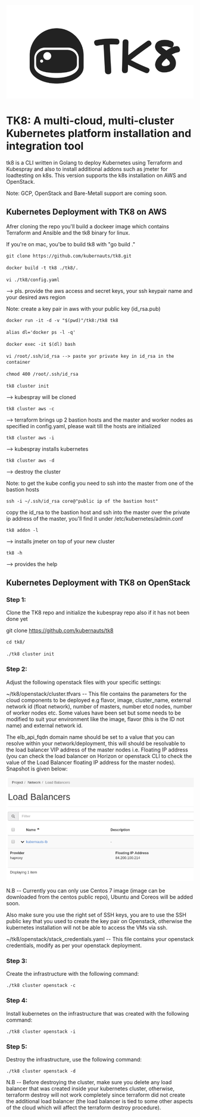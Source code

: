 ![Screenshot](tk8.png)
# TK8: A multi-cloud, multi-cluster Kubernetes platform installation and integration tool

tk8 is a CLI written in Golang to deploy Kubernetes using Terraform and Kubespray and also to install additional addons such as jmeter for loadtesting on k8s. This version supports the k8s installation on AWS and OpenStack.

Note: GCP, OpenStack and Bare-Metall support are coming soon.

## Kubernetes Deployment with TK8 on AWS

Afrer cloning the repo you'll build a dockeer image which contains Terraform and Ansible and the tk8 binary for linux.

If you're on mac, you'be to build tk8 with "go build ."


    git clone https://github.com/kubernauts/tk8.git

    docker build -t tk8 ./tk8/.

    vi ./tk8/config.yaml

--> pls. provide the aws access and secret keys, your ssh keypair name and your desired aws region

Note: create a key pair in aws with your public key (id_rsa.pub)

    docker run -it -d -v "$(pwd)"/tk8:/tk8 tk8

    alias dl='docker ps -l -q'

    docker exec -it $(dl) bash

    vi /root/.ssh/id_rsa --> paste yor private key in id_rsa in the container

    chmod 400 /root/.ssh/id_rsa

    tk8 cluster init

--> kubespray will be cloned

    tk8 cluster aws -c

--> terraform brings up 2 bastion hosts and the master and worker nodes as specified in config.yaml, please wait till the hosts are initialized

    tk8 cluster aws -i

--> kubespray installs kubernetes

    tk8 cluster aws -d

--> destroy the cluster

Note: to get the kube config you need to ssh into the master from one of the bastion hosts 

    ssh -i ~/.ssh/id_rsa core@"public ip of the bastion host"

copy the id_rsa to the bastion host and ssh into the master over the private ip address of the master, you'll find it under /etc/kubernetes/admin.conf

    tk8 addon -l

--> installs jmeter on top of your new cluster

    tk8 -h

--> provides the help


## Kubernetes Deployment with TK8 on OpenStack

### Step 1:

Clone the TK8 repo and initialize the kubespray repo also if it has not been done yet

git clone https://github.com/kubernauts/tk8

    cd tk8/

    ./tk8 cluster init

### Step 2:

Adjust the following openstack files with your specific settings:

~/tk8/openstack/cluster.tfvars -- This file contains the parameters for the cloud components to be deployed e.g flavor, image, cluster_name, external network id (float network), number of masters, number etcd nodes, number of worker nodes etc. Some values have been set but some needs to be modified to suit your environment like the image, flavor (this is the ID not name) and external network id.

The elb_api_fqdn domain name should be set to a value that you can resolve within your network/deployment, this will should be resolvable to the load balancer VIP address of the master nodes i.e. Floating IP address (you can check the load balancer on Horizon or openstack CLI to check the value of the Load Balancer floating IP address for the master nodes). Snapshot is given below:

![Screenshot](lb.png)

N.B -- Currently you can only use Centos 7 image (image can be downloaded from the centos public repo), Ubuntu and Coreos will be added soon.

Also make sure you use the right set of SSH keys, you are to use the SSH public key that you used to create the key pair on Openstack, otherwise the kubernetes installation will not be able to access the VMs via ssh.

~/tk8/openstack/stack_credentials.yaml  -- This file contains your openstack credentials, modify as per your openstack deployment.

### Step 3:

Create the infrastructure with the following command:

	./tk8 cluster openstack -c

### Step 4:

Install kubernetes on the infrastructure that was created with the following command:

	./tk8 cluster openstack -i

### Step 5:

Destroy the infrastructure, use the following command:

	./tk8 cluster openstack -d

N.B -- Before destroying the cluster, make sure you delete any load balancer that was created inside your kubernetes cluster, otherwise, terraform destroy will not work completely since terraform did not create the additional load balancer (the load balancer is tied to some other aspects of the cloud which will affect the terraform destroy procedure).

